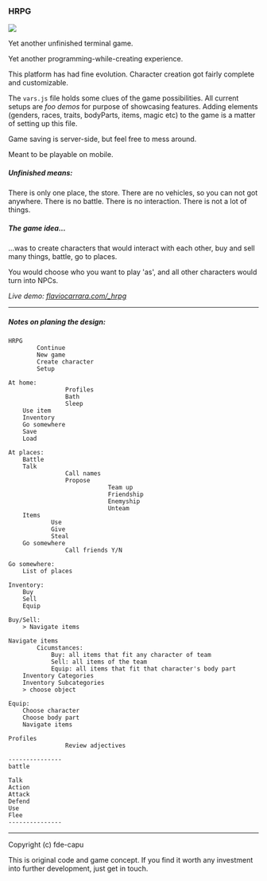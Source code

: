 ### HRPG

![](hrpg.gif)

Yet another unfinished terminal game.

Yet another programming-while-creating experience.

This platform has had fine evolution. Character creation got fairly complete and customizable.

The `vars.js` file holds some clues of the game possibilities. All current setups are _foo demos_ for purpose of showcasing features. Adding elements (genders, races, traits, bodyParts, items, magic etc) to the game is a matter of setting up this file.

Game saving is server-side, but feel free to mess around.

Meant to be playable on mobile.

##### Unfinished means:

There is only one place, the store. There are no vehicles, so you can not got anywhere. There is no battle. There is no interaction. There is not a lot of things.

##### The game idea...

...was to create characters that would interact with each other, buy and sell many things, battle, go to places.

You would choose who you want to play 'as', and all other characters would turn into NPCs.

*Live demo: [flaviocarrara.com/_hrpg](http://flaviocarrara.com/_hrpg)*

---

##### Notes on planing the design:

	HRPG
			Continue
			New game
			Create character
			Setup

	At home:
					Profiles
					Bath
					Sleep
		Use item
		Inventory
		Go somewhere
		Save
		Load

	At places:
		Battle
		Talk
					Call names
					Propose
								Team up
								Friendship
								Enemyship
								Unteam
		Items
				Use
				Give
				Steal
		Go somewhere
					Call friends Y/N

	Go somewhere:
		List of places

	Inventory:
		Buy
		Sell
		Equip
		
	Buy/Sell:
		> Navigate items

	Navigate items
			Cicumstances:
				Buy: all items that fit any character of team
				Sell: all items of the team
				Equip: all items that fit that character's body part
		Inventory Categories
		Inventory Subcategories
		> choose object

	Equip:
		Choose character
		Choose body part
		Navigate items
		
	Profiles
					Review adjectives
					
	---------------
	battle

	Talk
	Action
	Attack
	Defend
	Use
	Flee
	---------------

---

Copyright (c) fde-capu

This is original code and game concept. If you find it worth any investment into further development, just get in touch.
